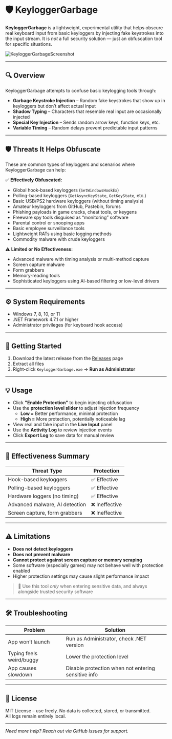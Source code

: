 # 🛡️ KeyloggerGarbage

**KeyloggerGarbage** is a lightweight, experimental utility that helps obscure real keyboard input from basic keyloggers by injecting fake keystrokes into the input stream. It is *not* a full security solution — just an obfuscation tool for specific situations.

![KeyloggerGarbageScreenshot](https://github.com/user-attachments/assets/4f322496-2ddc-421f-903b-0f0836e99381)


---

## 🔍 Overview

KeyloggerGarbage attempts to confuse basic keylogging tools through:

- **Garbage Keystroke Injection** – Random fake keystrokes that show up in keyloggers but don’t affect actual input  
- **Shadow Typing** – Characters that resemble real input are occasionally injected  
- **Special Key Injection** – Sends random arrow keys, function keys, etc.  
- **Variable Timing** – Random delays prevent predictable input patterns  

---

## 🛡️ Threats It Helps Obfuscate

These are common types of keyloggers and scenarios where KeyloggerGarbage can help:

✅ **Effectively Obfuscated:**

- Global hook-based keyloggers (`SetWindowsHookEx`)
- Polling-based keyloggers (`GetAsyncKeyState`, `GetKeyState`, etc.)
- Basic USB/PS2 hardware keyloggers (without timing analysis)
- Amateur keyloggers from GitHub, Pastebin, forums
- Phishing payloads in game cracks, cheat tools, or keygens
- Freeware spy tools disguised as “monitoring” software
- Parental control or snooping apps
- Basic employee surveillance tools
- Lightweight RATs using basic logging methods
- Commodity malware with crude keyloggers

⚠️ **Limited or No Effectiveness:**

- Advanced malware with timing analysis or multi-method capture
- Screen capture malware
- Form grabbers
- Memory-reading tools
- Sophisticated keyloggers using AI-based filtering or low-level drivers

---

## ⚙️ System Requirements

- Windows 7, 8, 10, or 11  
- .NET Framework 4.7.1 or higher  
- Administrator privileges (for keyboard hook access)  

---

## 🚀 Getting Started

1. Download the latest release from the [Releases](https://github.com/yourusername/KeyloggerGarbage/releases) page  
2. Extract all files  
3. Right-click `KeyloggerGarbage.exe` → **Run as Administrator**

---

## 💡 Usage

- Click **"Enable Protection"** to begin injecting obfuscation
- Use the **protection level slider** to adjust injection frequency  
  - **Low =** Better performance, minimal protection  
  - **High =** More protection, potentially noticeable lag
- View real and fake input in the **Live Input** panel
- Use the **Activity Log** to review injection events  
- Click **Export Log** to save data for manual review

---

## 🧪 Effectiveness Summary

| Threat Type                     | Protection |
|--------------------------------|------------|
| Hook-based keyloggers          | ✅ Effective |
| Polling-based keyloggers       | ✅ Effective |
| Hardware loggers (no timing)   | ✅ Effective |
| Advanced malware, AI detection | ❌ Ineffective |
| Screen capture, form grabbers  | ❌ Ineffective |

---

## ⚠️ Limitations

- **Does not detect keyloggers**
- **Does not prevent malware**
- **Cannot protect against screen capture or memory scraping**
- Some software (especially games) may not behave well with protection enabled
- Higher protection settings may cause slight performance impact

> 🧠 Use this tool *only* when entering sensitive data, and always alongside trusted security software

---

## 🛠️ Troubleshooting

| Problem                        | Solution                                       |
|-------------------------------|------------------------------------------------|
| App won’t launch              | Run as Administrator, check .NET version      |
| Typing feels weird/buggy      | Lower the protection level                    |
| App causes slowdown           | Disable protection when not entering sensitive info |

---

## 📜 License

MIT License – use freely. No data is collected, stored, or transmitted.  
All logs remain entirely local.

---

*Need more help? Reach out via GitHub Issues for support.*
